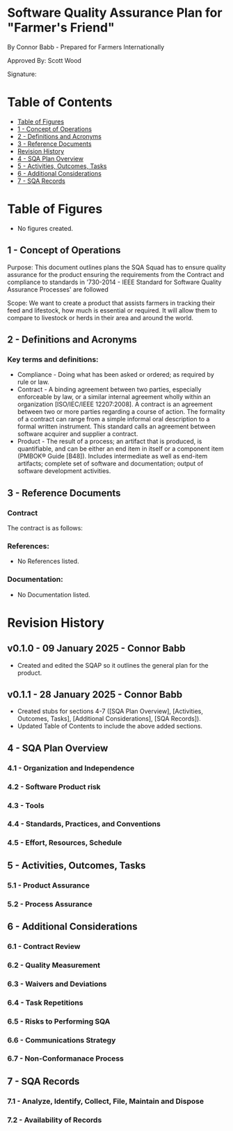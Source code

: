 # Software Quality Assurance Plan for "Farmer's Friend"

By Connor Babb - Prepared for Farmers Internationally

Approved By: Scott Wood

Signature: 

# Table of Contents
- [Table of Figures](#table-of-figures)
- [1 - Concept of Operations](#1---concept-of-operations)
- [2 - Definitions and Acronyms](#2---definitions-and-acronyms)
- [3 - Reference Documents](#3---reference-documents)
- [Revision History](#revision-history)
- [4 - SQA Plan Overview](#4---sqa-plan-overview)
- [5 - Activities, Outcomes, Tasks](#5---activities-outcomes-tasks)
- [6 - Additional Considerations](#6---additional-considerations)
- [7 - SQA Records](#7---sqa-records)

# Table of Figures
* No figures created.

## 1 - Concept of Operations

Purpose: This document outlines plans the SQA Squad has to ensure quality assurance for the product ensuring the requirements from the Contract and compliance to standards in '730-2014 - IEEE Standard for Software Quality Assurance Processes' are followed

Scope: We want to create a product that assists farmers in tracking their feed and lifestock, how much is essential or required. It will allow them to compare to livestock or herds in their area and around the world. 

## 2 - Definitions and Acronyms

### Key terms and definitions:
* Compliance - Doing what has been asked or ordered; as required by rule or law.
* Contract - A binding agreement between two parties, especially enforceable by law, or a similar internal agreement wholly within an organization [ISO/IEC/IEEE 12207:2008]. A contract is an agreement between two or more parties regarding a course of action. The formality of a contract can range from a simple informal oral description to a formal written instrument. This standard calls an agreement between software acquirer and supplier a contract.
* Product - The result of a process; an artifact that is produced, is quantifiable, and can be either an end item in itself or a component item (PMBOK® Guide [B48]). Includes intermediate as well as end-item artifacts; complete set of software and documentation; output of software development activities.

## 3 - Reference Documents

### Contract

The contract is as follows: 

### References:
* No References listed.

### Documentation:
* No Documentation listed.

# Revision History

## v0.1.0 - 09 January 2025 - Connor Babb
* Created and edited the SQAP so it outlines the general plan for the product.

## v0.1.1 - 28 January 2025 - Connor Babb
* Created stubs for sections 4-7 ([SQA Plan Overview], [Activities, Outcomes, Tasks], [Additional Considerations], [SQA Records]).
* Updated Table of Contents to include the above added sections.

## 4 - SQA Plan Overview

### 4.1 - Organization and Independence

### 4.2 - Software Product risk

### 4.3 - Tools

### 4.4 - Standards, Practices, and Conventions

### 4.5 - Effort, Resources, Schedule


## 5 - Activities, Outcomes, Tasks

### 5.1 - Product Assurance

### 5.2 - Process Assurance


## 6 - Additional Considerations

### 6.1 - Contract Review

### 6.2 - Quality Measurement

### 6.3 - Waivers and Deviations

### 6.4 - Task Repetitions

### 6.5 - Risks to Performing SQA

### 6.6 - Communications Strategy

### 6.7 - Non-Conformanace Process


## 7 - SQA Records

### 7.1 - Analyze, Identify, Collect, File, Maintain and Dispose

### 7.2 - Availability of Records